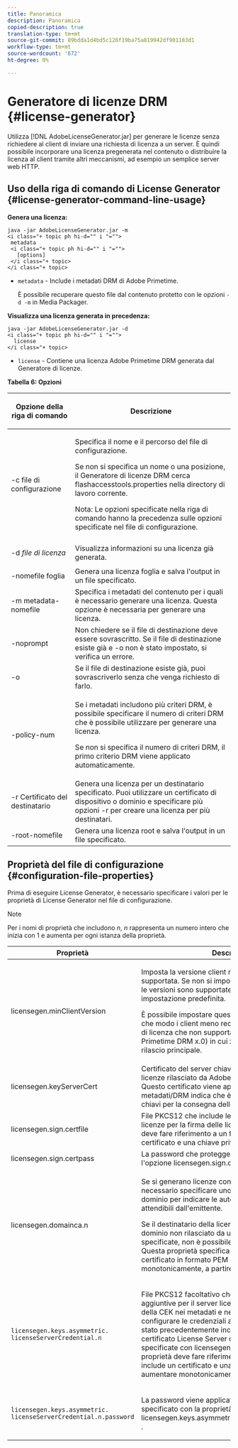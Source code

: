 ```yaml
---
title: Panoramica
description: Panoramica
copied-description: true
translation-type: tm+mt
source-git-commit: 89bdda1d4bd5c126f19ba75a819942df901183d1
workflow-type: tm+mt
source-wordcount: '672'
ht-degree: 0%

---
```



# Generatore di licenze DRM {#license-generator}

Utilizza [!DNL AdobeLicenseGenerator.jar] per generare le licenze senza richiedere al client di inviare una richiesta di licenza a un server. È quindi possibile incorporare una licenza pregenerata nel contenuto o distribuire la licenza al client tramite altri meccanismi, ad esempio un semplice server web HTTP.

## Uso della riga di comando di License Generator {#license-generator-command-line-usage}

**Genera una licenza:**

```
java -jar AdobeLicenseGenerator.jar -m 
<i class="+ topic ph hi-d="" i "="">
 metadata 
 <i class="+ topic ph hi-d="" i "="">
   [options]
 </i class="+ topic>
</i class="+ topic>
```

* `metadata` - Include i metadati DRM di Adobe Primetime.

   È possibile recuperare questo file dal contenuto protetto con le opzioni `-d -m` in Media Packager.

**Visualizza una licenza generata in precedenza:**

```
java -jar AdobeLicenseGenerator.jar -d 
<i class="+ topic ph hi-d="" i "="">
  license
</i class="+ topic>
```

* `license` - Contiene una licenza Adobe Primetime DRM generata dal Generatore di licenze.

**Tabella 6: Opzioni**

<table frame="all" colsep="1" rowsep="1" class="+ topic/table adobe-d/table " id="table_skr_vry_n4">  
 <thead class="- topic/thead "> 
  <tr rowsep="1" class="- topic/row "> 
   <th colname="1" class="- topic/entry entry"> <p class="- topic/p ">Opzione della riga di comando </p> </th> 
   <th colname="2" class="- topic/entry entry"> <p class="- topic/p ">Descrizione </p> </th> 
  </tr> 
 </thead>
 <tbody class="- topic/tbody "> 
  <tr rowsep="1" class="- topic/row "> 
   <td colname="1" class="- topic/entry "><span class="+ topic/ph pr-d/codeph codeph">-c file di configurazione</span> </td> 
   <td colname="2" class="- topic/entry "> <p class="- topic/p ">Specifica il nome e il percorso del file di configurazione. </p> <p class="- topic/p ">Se non si specifica un nome o una posizione, il Generatore di licenze DRM cerca <span class="filepath"> flashaccesstools.properties</span> nella directory di lavoro corrente. </p> <p>Nota:  Le opzioni specificate nella riga di comando hanno la precedenza sulle opzioni specificate nel file di configurazione. </p> </td> 
  </tr> 
  <tr rowsep="1" class="- topic/row "> 
   <td colname="1" class="- topic/entry "> <p class="- topic/p ">-d <i class="+ topic/ph hi-d/i "><span class="+ topic/ph pr-d/codeph codeph"> file di licenza</span></i> </p> </td> 
   <td colname="2" class="- topic/entry "> Visualizza informazioni su una licenza già generata. </td> 
  </tr> 
  <tr rowsep="1" class="- topic/row "> 
   <td colname="1" class="- topic/entry "><span class="+ topic/ph pr-d/codeph codeph">-nomefile foglia</span> </td> 
   <td colname="2" class="- topic/entry "> Genera una licenza foglia e salva l'output in un file specificato. </td> 
  </tr> 
  <tr rowsep="1" class="- topic/row "> 
   <td colname="1" class="- topic/entry "><span class="+ topic/ph pr-d/codeph codeph">-m metadata-nomefile</span> </td> 
   <td colname="2" class="- topic/entry "> Specifica i metadati del contenuto per i quali è necessario generare una licenza. Questa opzione è necessaria per generare una licenza. </td> 
  </tr> 
  <tr rowsep="1" class="- topic/row "> 
   <td colname="1" class="- topic/entry "><span class="codeph"> -noprompt</span> </td> 
   <td colname="2" class="- topic/entry ">Non chiedere se il file di destinazione deve essere sovrascritto. Se il file di destinazione esiste già e <span class="codeph"> -o</span> non è stato impostato, si verifica un errore. </td> 
  </tr> 
  <tr rowsep="1" class="- topic/row "> 
   <td colname="1" class="- topic/entry "><span class="codeph"> -o</span> </td> 
   <td colname="2" class="- topic/entry "> Se il file di destinazione esiste già, puoi sovrascriverlo senza che venga richiesto di farlo. </td> 
  </tr> 
  <tr rowsep="1" class="- topic/row "> 
   <td colname="1" class="- topic/entry "><span class="+ topic/ph pr-d/codeph codeph">-policy-num</span> </td> 
   <td colname="2" class="- topic/entry "> <p>Se i metadati includono più criteri DRM, è possibile specificare il numero di criteri DRM che è possibile utilizzare per generare una licenza. </p> <p>Se non si specifica il numero di criteri DRM, il primo criterio DRM viene applicato automaticamente. </p> </td> 
  </tr> 
  <tr rowsep="1" class="- topic/row "> 
   <td colname="1" class="- topic/entry "><span class="+ topic/ph pr-d/codeph codeph">-r Certificato del destinatario</span> </td> 
   <td colname="2" class="- topic/entry ">Genera una licenza per un destinatario specificato. Puoi utilizzare un certificato di dispositivo o dominio e specificare più opzioni <span class="+ topic/ph pr-d/codeph codeph"> -r </span>per creare una licenza per più destinatari. </td> 
  </tr> 
  <tr rowsep="0" class="- topic/row "> 
   <td colname="1" class="- topic/entry "><span class="+ topic/ph pr-d/codeph codeph">-root-nomefile</span> </td> 
   <td colname="2" class="- topic/entry "> Genera una licenza root e salva l'output in un file specificato. </td> 
  </tr> 
 </tbody> 
</table>

## Proprietà del file di configurazione {#configuration-file-properties}

Prima di eseguire License Generator, è necessario specificare i valori per le proprietà di License Generator nel file di configurazione.

>[!NOTE]
>
>Per i nomi di proprietà che includono *n*, *n* rappresenta un numero intero che inizia con 1 e aumenta per ogni istanza della proprietà.

<table frame="all" colsep="1" rowsep="1" class="+ topic/table adobe-d/table " id="table_qk1_rry_n4"> 
 <thead class="- topic/thead "> 
  <tr rowsep="1" class="- topic/row "> 
   <th colname="1" class="- topic/entry entry"> Proprietà </th> 
   <th colname="2" class="- topic/entry entry"> Descrizione </th> 
  </tr> 
 </thead>
 <tbody class="- topic/tbody "> 
  <tr rowsep="1" class="- topic/row "> 
   <td colname="1" class="- topic/entry "><span class="+ topic/ph pr-d/codeph codeph"> licensegen.minClientVersion</span> </td> 
   <td colname="2" class="- topic/entry "> <p>Imposta la versione client minima attualmente supportata. Se non si imposta questa proprietà, tutte le versioni sono supportate automaticamente per impostazione predefinita. </p> <p>È possibile impostare questo valore per controllare in che modo i client meno recenti rispondono ai requisiti di licenza che non supportano. Specifica <span class="codeph"> x</span> (per Adobe Primetime DRM x.0) in cui <span class="codeph"> x</span> rappresenta un numero di rilascio principale. </p> </td> 
  </tr> 
  <tr rowsep="1" class="- topic/row "> 
   <td colname="1" class="- topic/entry "><span class="+ topic/ph pr-d/codeph codeph"> licensegen.keyServerCert</span> </td> 
   <td colname="2" class="- topic/entry "> Certificato del server chiavi, certificato del server licenze rilasciato da Adobe utilizzato dal server chiavi. Questo certificato viene applicato solo se il criterio metadati/DRM indica che è necessario un server chiavi per la consegna delle chiavi ai dispositivi iOS. </td> 
  </tr> 
  <tr rowsep="1" class="- topic/row "> 
   <td colname="1" class="- topic/entry "><span class="+ topic/ph pr-d/codeph codeph"> licensegen.sign.certfile</span> </td> 
   <td colname="2" class="- topic/entry "> File PKCS12 che include le credenziali del server licenze per la firma delle licenze. Questa proprietà deve fare riferimento a un file .pfx che include un certificato e una chiave privata. </td> 
  </tr> 
  <tr rowsep="1" class="- topic/row "> 
   <td colname="1" class="- topic/entry "><span class="+ topic/ph pr-d/codeph codeph"> licensegen.sign.certpass</span> </td> 
   <td colname="2" class="- topic/entry ">La password che protegge il file specificato con l'opzione <span class="+ topic/ph pr-d/codeph codeph"> licensegen.sign.certfile</span>. </td> 
  </tr> 
  <tr rowsep="1" class="- topic/row "> 
   <td colname="1" class="- topic/entry "><span class="+ topic/ph pr-d/codeph codeph">licensegen.domainca.n</span> </td> 
   <td colname="2" class="- topic/entry "> <p>Se si generano licenze con associazione a dominio, è necessario specificare uno o più certificati CA di dominio per indicare le autorità di dominio considerate attendibili dall'emittente. </p> <p>Se il destinatario della licenza è un certificato di dominio non rilasciato da una delle CA di dominio specificate, non è possibile generare una licenza. Questa proprietà specifica un file <span class="filepath"> .cer</span> che include il certificato in formato PEM o DER. <span class="codeph"></span> Non deve aumentare monotonicamente, a partire da 1. </p> </td> 
  </tr> 
  <tr rowsep="1" class="- topic/row "> 
   <td colname="1" class="- topic/entry "> 
    <code>licensegen.keys.asymmetric. licenseServerCredential.n</code>
   </td> 
   <td colname="2" class="- topic/entry "> <p class="- topic/p ">File PKCS12 facoltativo che include credenziali aggiuntive per il server licenze per la decrittografia della CEK nei metadati e nei criteri DRM. È possibile configurare le credenziali aggiuntive se il contenuto è stato precedentemente incluso in un pacchetto con un certificato License Server diverso dalle credenziali specificate con <span class="codeph"> licensegen.sign.certfile</span>. Questa proprietà deve fare riferimento a un file <span class="filepath"> .pfx</span> che include un certificato e una chiave privata. <span class="codeph"></span> Non deve aumentare monotonicamente, a partire da 1. </p> </td> 
  </tr> 
  <tr rowsep="0" class="- topic/row "> 
   <td colname="1" class="- topic/entry "> 
    <code>licensegen.keys.asymmetric. licenseServerCredential.n.password</code>
   </td> 
   <td colname="2" class="- topic/entry "> <p>La password viene applicata per proteggere il file specificato con la proprietà<span class="+ topic/ph pr-d/codeph codeph"> licensegen.keys.asymmetric.licenseServerCredential.n</span> . </p> </td> 
  </tr> 
 </tbody> 
</table>